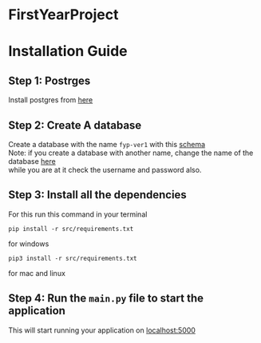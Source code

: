 # FirstYearProject
# Installation Guide 
## Step 1: Postrges
Install postgres from [here](https://www.postgresql.org/download/)
## Step 2: Create A database
Create a database with the name `fyp-ver1` with this [schema](src/sql/schema.sql) \
Note: if you create a database with another name, change the name of the database [here](src/DB/db.py)\
while you are at it check the username and password also. 

## Step 3: Install all the dependencies 
For this run this command in your terminal
```
pip install -r src/requirements.txt
```
for windows 
```
pip3 install -r src/requirements.txt
```
for mac and linux
## Step 4: Run the `main.py` file to start the application 
This will start running your application on [localhost:5000](http://localhost:5000/)

